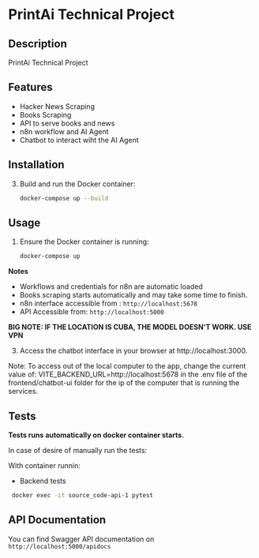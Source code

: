 # PrintAi Technical Project

## Description
PrintAi Technical Project

## Features
- Hacker News Scraping
- Books Scraping
- API to serve books and news
- n8n workflow and AI Agent
- Chatbot to interact wiht the AI Agent 

## Installation
3. Build and run the Docker container:
   ```bash
   docker-compose up --build
   ```

## Usage
1. Ensure the Docker container is running:
   ```bash
   docker-compose up

**Notes**
- Workflows and credentials for n8n are automatic loaded
- Books scraping starts automatically and may take some time to finish.
- n8n interface accessible from : `http://localhost:5678`
- API Accessible from: `http://localhost:5000`

**BIG NOTE: IF THE LOCATION IS CUBA, THE MODEL DOESN'T WORK. USE VPN**

3. Access the chatbot interface in your browser at http://localhost:3000.

Note: To access out of the local computer to the app, change the current value of: VITE_BACKEND_URL=http://localhost:5678 in the .env file of the frontend/chatbot-ui folder for the ip of the computer that is running the services.

## Tests
**Tests runs automatically on docker container starts.**

In case of desire of manually run the tests:

With container runnin:
- Backend tests
```bash
 docker exec -it source_code-api-1 pytest
```

## API Documentation
You can find Swagger API documentation on `http://localhost:5000/apidocs` 




